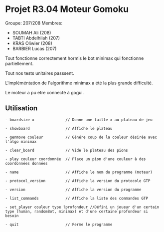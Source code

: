 # Projet R3.04 Moteur Gomoku

Groupe: 207/208
Membres:
- SOUMAH Ali (208)
- TABTI Abdelhilah (207)
- KRAS Oliwier (208)
- BARBIER Lucas (207)

Tout fonctionne correctement hormis le bot minimax qui fonctionne partiellement.

Tout nos tests unitaires passsent.

L'impléméntation de l'algorithme minimax a été la plus grande difficulté.

Le moteur a pu etre connecté à gogui.

## Utilisation

```plaintext
- boardsize x              // Donne une taille x au plateau de jeu

- showboard                // Affiche le plateau

- genmove couleur          // Génére coup de la couleur désirée avec l'algo minimax

- clear_board              // Vide le plateau des pions

- play couleur coordonnée  // Place un pion d'une couleur à des coordonnées données

- name                     // Affiche le nom du programme (moteur)

- protocol_version         // Affiche la version du protocole GTP

- version                  // Affiche la version du programme

- list_commands            // Affiche la liste des commandes GTP

- set_player couleur type ?profondeur //Défini un joueur d'un certain type (human, randomBot, minimax) et d'une certaine profondeur si besoin

- quit                     // Ferme le programme
